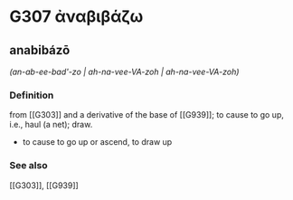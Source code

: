 # G307 ἀναβιβάζω

## anabibázō

_(an-ab-ee-bad'-zo | ah-na-vee-VA-zoh | ah-na-vee-VA-zoh)_

### Definition

from [[G303]] and a derivative of the base of [[G939]]; to cause to go up, i.e., haul (a net); draw.

- to cause to go up or ascend, to draw up

### See also

[[G303]], [[G939]]

